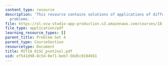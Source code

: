 ```yaml
---
content_type: resource
description: 'This resource contains solutions of applications of differentiation
  problems. '
file: https://ol-ocw-studio-app-production.s3.amazonaws.com/courses/18-01sc-single-variable-calculus-fall-2010/ef541d988c5d0e71beb756d5c0104561_MIT18_01SC_pset2sol.pdf
file_type: application/pdf
learning_resource_types: []
parent_title: Problem Set 4
parent_type: CourseSection
resourcetype: Document
title: MIT18_01SC_pset2sol.pdf
uid: ef541d98-8c5d-0e71-beb7-56d5c0104561
---
```

